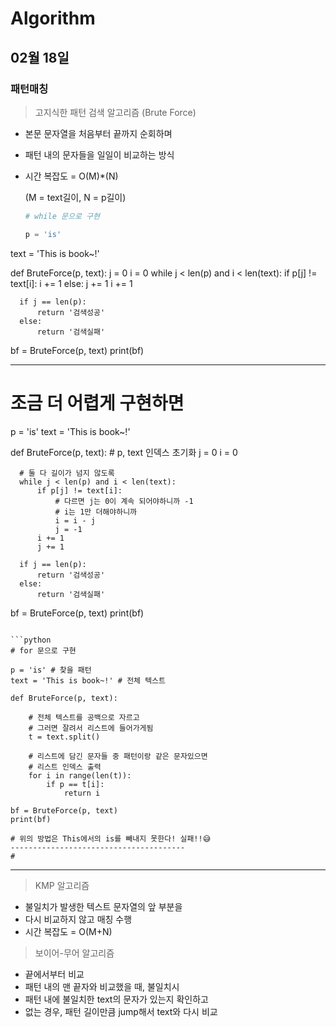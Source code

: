 # Algorithm

## 02월 18일

### 패턴매칭

> 고지식한 패턴 검색 알고리즘 (Brute Force)

- 본문 문자열을 처음부터 끝까지 순회하며

- 패턴 내의 문자들을 일일이 비교하는 방식

- 시간 복잡도 = O(M)*(N)

  (M = text길이, N = p길이)

  ```python
  # while 문으로 구현
  
  p = 'is'
text = 'This is book~!'
  
  def BruteForce(p, text):
      j = 0
      i = 0
      while j < len(p) and i < len(text):
          if p[j] != text[i]:
              i += 1
          else:
              j += 1
              i += 1
  
      if j == len(p):
          return '검색성공'
      else:
          return '검색실패'
  
  bf = BruteForce(p, text)
  print(bf)
  
  ---------------------------------------
  # 조금 더 어렵게 구현하면
  
  p = 'is'
  text = 'This is book~!'
  
  def BruteForce(p, text):
      # p, text 인덱스 초기화
      j = 0
      i = 0
      
      # 둘 다 길이가 넘지 않도록
      while j < len(p) and i < len(text):
          if p[j] != text[i]:
              # 다르면 j는 0이 계속 되어야하니까 -1
              # i는 1만 더해야하니까
              i = i - j
              j = -1
          i += 1
          j += 1
  
      if j == len(p):
          return '검색성공'
      else:
          return '검색실패'
      
  bf = BruteForce(p, text)
  print(bf)
  ```
  
  ```python
  # for 문으로 구현
  
  p = 'is' # 찾을 패턴
  text = 'This is book~!' # 전체 텍스트
  
  def BruteForce(p, text):
      
      # 전체 텍스트를 공백으로 자르고
      # 그러면 잘려서 리스트에 들어가게됨
      t = text.split()
      
      # 리스트에 담긴 문자들 중 패턴이랑 같은 문자있으면
      # 리스트 인덱스 출력
      for i in range(len(t)):
          if p == t[i]:
              return i
  
  bf = BruteForce(p, text)
  print(bf)
  
  # 위의 방법은 This에서의 is를 빼내지 못한다! 실패!!😅
  ---------------------------------------
  # 
  
  ```




---------------------------------------



> KMP 알고리즘

- 불일치가 발생한 텍스트 문자열의 앞 부분을
- 다시 비교하지 않고 매칭 수행
- 시간 복잡도 = O(M+N)



> 보이어-무어 알고리즘

- 끝에서부터 비교
- 패턴 내의 맨 끝자와 비교했을 때, 불일치시
- 패턴 내에 불일치한 text의 문자가 있는지 확인하고
- 없는 경우, 패턴 길이만큼 jump해서 text와 다시 비교
